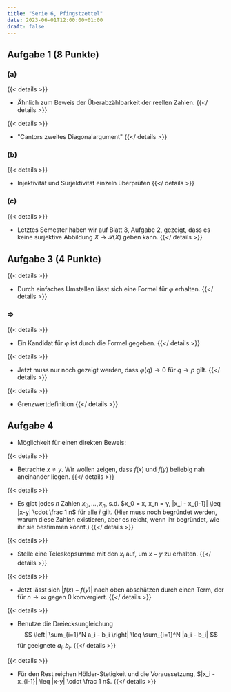 ```yaml
---
title: "Serie 6, Pfingstzettel"
date: 2023-06-01T12:00:00+01:00
draft: false
---
```


## Aufgabe 1 (8 Punkte)

### (a)

{{< details >}}
- Ähnlich zum Beweis der Überabzählbarkeit der reellen Zahlen.
{{</ details >}}

{{< details >}}
- "Cantors zweites Diagonalargument"
{{</ details >}}

### (b)

{{< details >}}
- Injektivität und Surjektivität einzeln überprüfen
{{</ details >}}

### (c)

{{< details >}}
- Letztes Semester haben wir auf Blatt 3, Aufgabe 2, gezeigt, dass es keine surjektive Abbildung $X \to \mathcal P (X)$ geben kann.
{{</ details >}}

## Aufgabe 3 (4 Punkte)

{{< details >}}
- Durch einfaches Umstellen lässt sich eine Formel für $\varphi$ erhalten.
{{</ details >}}

### $\Rightarrow$

{{< details >}}
- Ein Kandidat für $\varphi$ ist durch die Formel gegeben.
{{</ details >}}

{{< details >}}
- Jetzt muss nur noch gezeigt werden, dass $\varphi (q) \to 0$ für $q \to p$ gilt.
{{</ details >}}

{{< details >}}
- Grenzwertdefinition
{{</ details >}}

## Aufgabe 4

- Möglichkeit für einen direkten Beweis:

{{< details >}}
- Betrachte $x \neq y$. Wir wollen zeigen, dass $f(x)$ und $f(y)$ beliebig nah aneinander liegen.
{{</ details >}}

{{< details >}}
- Es gibt jedes $n$ Zahlen $x_0, ..., x_n$, s.d. $x_0 = x, x_n = y, |x_i - x_{i-1}| \leq |x-y| \cdot \frac 1 n$ für alle $i$ gilt. (Hier muss noch begründet werden, warum diese Zahlen existieren, aber es reicht, wenn ihr begründet, wie ihr sie bestimmen könnt.)
{{</ details >}}

{{< details >}}
- Stelle eine Teleskopsumme mit den $x_i$ auf, um $x-y$ zu erhalten.
{{</ details >}}

{{< details >}}
- Jetzt lässt sich $|f(x) - f(y)|$ nach oben abschätzen durch einen Term, der für $n \to \infty$ gegen $0$ konvergiert.
{{</ details >}}

{{< details >}}
- Benutze die Dreiecksungleichung $$ \left| \sum_{i=1}^N a_i - b_i \right| \leq \sum_{i=1}^N |a_i - b_i| $$ für geeignete $a_i, b_i$.
{{</ details >}}

{{< details >}}
- Für den Rest reichen Hölder-Stetigkeit und die Voraussetzung, $|x_i - x_{i-1}| \leq |x-y| \cdot \frac 1 n$.
{{</ details >}}